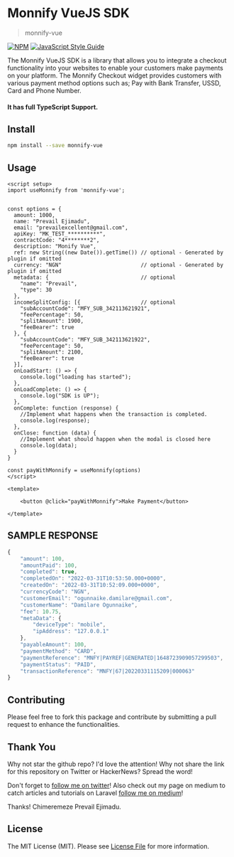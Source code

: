# Monnify VueJS SDK
> monnify-vue

[![NPM](https://img.shields.io/npm/v/monnify-vue.svg)](https://www.npmjs.com/package/monnify-vue) [![JavaScript Style Guide](https://img.shields.io/badge/code_style-standard-brightgreen.svg)](https://standardjs.com)

The Monnify VueJS SDK is a library that allows you to integrate a checkout functionality into your websites to enable your customers make payments on your platform. The Monnify Checkout widget provides customers with various payment method options such as;  Pay with Bank Transfer, USSD, Card and Phone Number.

#### It has full TypeScript Support.

## Install

```bash
npm install --save monnify-vue
```

## Usage

```vue
<script setup>
import useMonnify from 'monnify-vue';


const options = {
  amount: 1000,
  name: "Prevail Ejimadu",
  email: "prevailexcellent@gmail.com",
  apiKey: "MK_TEST_**********",
  contractCode: "4********2", 
  description: "Monify Vue",
  ref: new String((new Date()).getTime()) // optional - Generated by plugin if omitted
  currency: "NGN"                         // optional - Generated by plugin if omitted
  metadata: {                             // optional
    "name": "Prevail",
    "type": 30
  },
  incomeSplitConfig: [{                   // optional
    "subAccountCode": "MFY_SUB_342113621921",
    "feePercentage": 50,
    "splitAmount": 1900,
    "feeBearer": true
  }, {
    "subAccountCode": "MFY_SUB_342113621922",
    "feePercentage": 50,
    "splitAmount": 2100,
    "feeBearer": true
  }],
  onLoadStart: () => {
    console.log("loading has started");
  },
  onLoadComplete: () => {
    console.log("SDK is UP");
  },
  onComplete: function (response) {
    //Implement what happens when the transaction is completed.
    console.log(response);
  },
  onClose: function (data) {
    //Implement what should happen when the modal is closed here
    console.log(data);
  }
}

const payWithMonnify = useMonnify(options)
</script>

<template>

    <button @click="payWithMonnify">Make Payment</button>

</template>
```

## SAMPLE RESPONSE
```js
{
    "amount": 100,
    "amountPaid": 100,
    "completed": true,
    "completedOn": "2022-03-31T10:53:50.000+0000",
    "createdOn": "2022-03-31T10:52:09.000+0000",
    "currencyCode": "NGN",
    "customerEmail": "ogunnaike.damilare@gmail.com",
    "customerName": "Damilare Ogunnaike",
    "fee": 10.75,
    "metaData": {
        "deviceType": "mobile",
        "ipAddress": "127.0.0.1"
    },
    "payableAmount": 100,
    "paymentMethod": "CARD",
    "paymentReference": "MNFY|PAYREF|GENERATED|1648723909057299503",
    "paymentStatus": "PAID",
    "transactionReference": "MNFY|67|20220331115209|000063"
}
 ```      
## Contributing

Please feel free to fork this package and contribute by submitting a pull request to enhance the functionalities.

## Thank You

Why not star the github repo? I'd love the attention! Why not share the link for this repository on Twitter or HackerNews? Spread the word!

Don't forget to [follow me on twitter](https://twitter.com/EjimaduPrevail)!
Also check out my page on medium to catch articles and tutorials on Laravel [follow me on medium](https://medium.com/@prevailexcellent)!

Thanks!
Chimeremeze Prevail Ejimadu.

## License

The MIT License (MIT). Please see [License File](LICENSE.md) for more information.